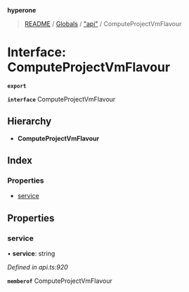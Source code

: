 **hyperone**

> [README](../README.md) / [Globals](../globals.md) / ["api"](../modules/_api_.md) / ComputeProjectVmFlavour

# Interface: ComputeProjectVmFlavour

**`export`** 

**`interface`** ComputeProjectVmFlavour

## Hierarchy

* **ComputeProjectVmFlavour**

## Index

### Properties

* [service](_api_.computeprojectvmflavour.md#service)

## Properties

### service

•  **service**: string

*Defined in api.ts:920*

**`memberof`** ComputeProjectVmFlavour
